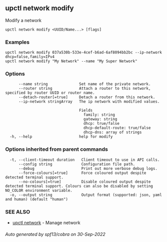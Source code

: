 ## upctl network modify

Modify a network

```
upctl network modify <UUID/Name...> [flags]
```

### Examples

```
upctl network modify 037a530b-533e-4cef-b6ad-6af8094bb2bc --ip-network dhcp=false,family=IPv4
upctl network modify "My Network" --name "My Super Network"
```

### Options

```
      --name string              Set name of the private network.
      --router string            Attach a router to this network, specified by router UUID or router name.
      --detach-router[=true]     Detach a router from this network.
      --ip-network stringArray   The ip network with modified values. 
                                 
                                 Fields 
                                   family: string 
                                   gateway: string 
                                   dhcp: true/false 
                                   dhcp-default-route: true/false 
                                   dhcp-dns: array of strings
  -h, --help                     help for modify
```

### Options inherited from parent commands

```
  -t, --client-timeout duration   Client timeout to use in API calls.
      --config string             Configuration file path.
      --debug                     Print out more verbose debug logs.
      --force-colours[=true]      Force coloured output despite detected terminal support.
      --no-colours[=true]         Disable coloured output despite detected terminal support. Colours can also be disabled by setting NO_COLOR environment variable.
  -o, --output string             Output format (supported: json, yaml and human) (default "human")
```

### SEE ALSO

* [upctl network](upctl_network.md)	 - Manage network

###### Auto generated by spf13/cobra on 30-Sep-2022
